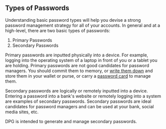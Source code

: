 ## Types of Passwords

Understanding basic password types will help you devise a strong password management strategy for all of your accounts. In general and at a high-level, there are two basic types of passwords:

  1. Primary Passwords
  2. Secondary Passwords

Primary passwords are inputted physically into a device. For example, logging into the operating system of a laptop in front of you or a tablet you are holding. Primary passwords are not good candidates for password managers. You should commit them to memory, or [write them down](https://www.schneier.com/blog/archives/2005/06/write_down_your.html) and store them in your wallet or purse, or carry a [password card](https://www.passwordcard.org/en) to manage them. 

Secondary passwords are logically or remotely inputted into a device. Entering a password into a bank's website or remotely logging into a system are examples of secondary passwords. Secondary passwords are ideal candidates for password managers and can be used at your bank, social media sites, etc.

DPG is intended to generate and manage secondary passwords. 

